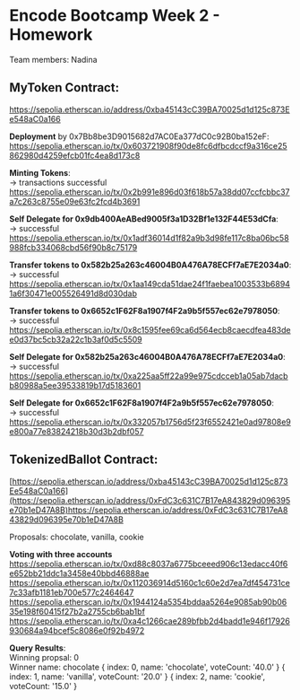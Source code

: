 # Encode Bootcamp Week 2 - Homework

Team members: Nadina

## MyToken Contract:
https://sepolia.etherscan.io/address/0xba45143cC39BA70025d1d125c873Ee548aC0a166

**Deployment** by 0x7Bb8be3D9015682d7AC0Ea377dC0c92B0ba152eF:
https://sepolia.etherscan.io/tx/0x603721908f90de8fc6dfbcdccf9a316ce25862980d4259efcb01fc4ea8d173c8

**Minting Tokens**:<br />
-> transactions successful<br />
https://sepolia.etherscan.io/tx/0x2b991e896d03f618b57a38dd07ccfcbbc37a7c263c8755e09e63fc2fcd4b3691

**Self Delegate for 0x9db400AeABed9005f3a1D32Bf1e132F44E53dCfa**:<br />
-> successful<br />
https://sepolia.etherscan.io/tx/0x1adf36014d1f82a9b3d98fe117c8ba06bc58988fcb334068cbd56f90b8c75179

**Transfer tokens to 0x582b25a263c46004B0A476A78ECFf7aE7E2034a0**:<br />
-> successful<br />
https://sepolia.etherscan.io/tx/0x1aa149cda51dae24f1faebea1003533b68941a6f30471e005526491d8d030dab

**Transfer tokens to 0x6652c1F62F8a1907f4F2a9b5f557ec62e7978050**:<br />
-> successful<br />
https://sepolia.etherscan.io/tx/0x8c1595fee69ca6d564ecb8caecdfea483dee0d37bc5cb32a22c1b3af0d5c5509

**Self Delegate for 0x582b25a263c46004B0A476A78ECFf7aE7E2034a0**:<br />
-> successful<br />
https://sepolia.etherscan.io/tx/0xa225aa5ff22a99e975cdcceb1a05ab7dacbb80988a5ee39533819b17d5183601

**Self Delegate for 0x6652c1F62F8a1907f4F2a9b5f557ec62e7978050**:<br />
-> successful<br />
https://sepolia.etherscan.io/tx/0x332057b1756d5f23f6552421e0ad97808e9e800a77e83824218b30d3b2dbf057

## TokenizedBallot Contract:
[https://sepolia.etherscan.io/address/0xba45143cC39BA70025d1d125c873Ee548aC0a166](https://sepolia.etherscan.io/address/0xFdC3c631C7B17eA843829d096395e70b1eD47A8B)https://sepolia.etherscan.io/address/0xFdC3c631C7B17eA843829d096395e70b1eD47A8B

Proposals: chocolate, vanilla, cookie

**Voting with three accounts**
https://sepolia.etherscan.io/tx/0xd88c8037a6775bceeed906c13edacc40f6e652bb21ddc1a3458e40bbd46888ae
https://sepolia.etherscan.io/tx/0x112036914d5160c1c60e2d7ea7df454731ce7c33afb1181eb700e577c2464647
https://sepolia.etherscan.io/tx/0x1944124a5354bddaa5264e9085ab90b0635e198f60415f27b2a2755cb6bab1bf
https://sepolia.etherscan.io/tx/0xa4c1266cae289bfbb2d4badd1e946f17926930684a94bcef5c8086e0f92b4972

**Query Results**:<br />
Winning propsal: 0<br />
Winner name: chocolate
{ index: 0, name: 'chocolate', voteCount: '40.0' }
{ index: 1, name: 'vanilla', voteCount: '20.0' }
{ index: 2, name: 'cookie', voteCount: '15.0' }

